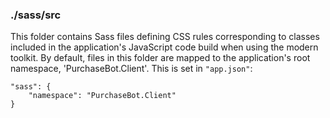 ### ./sass/src

This folder contains Sass files defining CSS rules corresponding to classes
included in the application's JavaScript code build when using the modern toolkit.
By default, files in this folder are mapped to the application's root namespace, 'PurchaseBot.Client'.
This is set in `"app.json"`:

    "sass": {
        "namespace": "PurchaseBot.Client"
    }